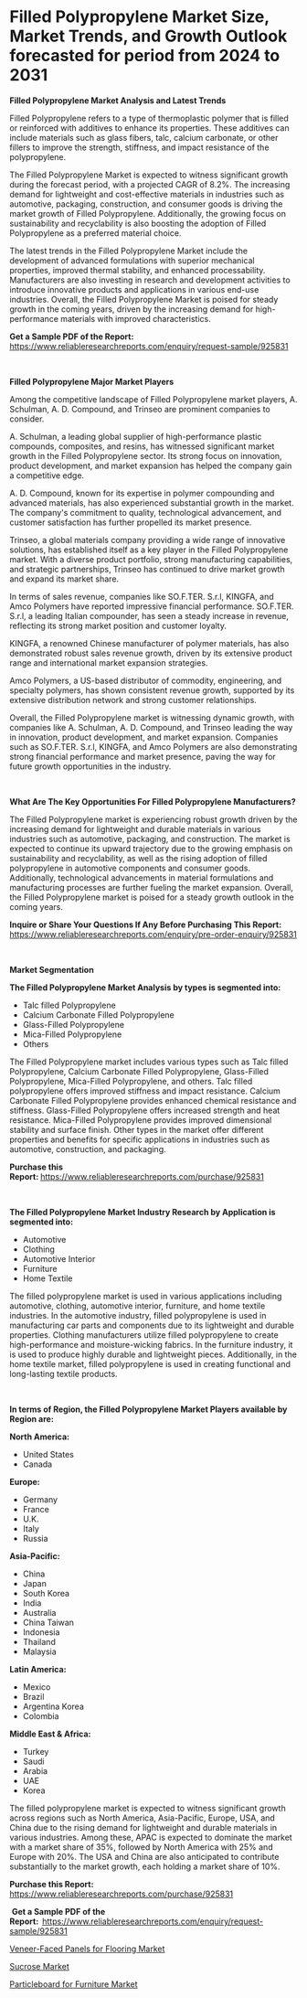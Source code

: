 <p><h1>Filled Polypropylene Market Size, Market Trends, and Growth Outlook forecasted for period from 2024 to 2031</h1></p><p><strong>Filled Polypropylene Market Analysis and Latest Trends</strong></p>
<p><p>Filled Polypropylene refers to a type of thermoplastic polymer that is filled or reinforced with additives to enhance its properties. These additives can include materials such as glass fibers, talc, calcium carbonate, or other fillers to improve the strength, stiffness, and impact resistance of the polypropylene.</p><p>The Filled Polypropylene Market is expected to witness significant growth during the forecast period, with a projected CAGR of 8.2%. The increasing demand for lightweight and cost-effective materials in industries such as automotive, packaging, construction, and consumer goods is driving the market growth of Filled Polypropylene. Additionally, the growing focus on sustainability and recyclability is also boosting the adoption of Filled Polypropylene as a preferred material choice.</p><p>The latest trends in the Filled Polypropylene Market include the development of advanced formulations with superior mechanical properties, improved thermal stability, and enhanced processability. Manufacturers are also investing in research and development activities to introduce innovative products and applications in various end-use industries. Overall, the Filled Polypropylene Market is poised for steady growth in the coming years, driven by the increasing demand for high-performance materials with improved characteristics.</p></p>
<p><strong>Get a Sample PDF of the Report:&nbsp;</strong> <a href="https://www.reliableresearchreports.com/enquiry/request-sample/925831">https://www.reliableresearchreports.com/enquiry/request-sample/925831</a></p>
<p>&nbsp;</p>
<p><strong>Filled Polypropylene Major Market Players</strong></p>
<p><p>Among the competitive landscape of Filled Polypropylene market players, A. Schulman, A. D. Compound, and Trinseo are prominent companies to consider.</p><p>A. Schulman, a leading global supplier of high-performance plastic compounds, composites, and resins, has witnessed significant market growth in the Filled Polypropylene sector. Its strong focus on innovation, product development, and market expansion has helped the company gain a competitive edge.</p><p>A. D. Compound, known for its expertise in polymer compounding and advanced materials, has also experienced substantial growth in the market. The company's commitment to quality, technological advancement, and customer satisfaction has further propelled its market presence.</p><p>Trinseo, a global materials company providing a wide range of innovative solutions, has established itself as a key player in the Filled Polypropylene market. With a diverse product portfolio, strong manufacturing capabilities, and strategic partnerships, Trinseo has continued to drive market growth and expand its market share.</p><p>In terms of sales revenue, companies like SO.F.TER. S.r.l, KINGFA, and Amco Polymers have reported impressive financial performance. SO.F.TER. S.r.l, a leading Italian compounder, has seen a steady increase in revenue, reflecting its strong market position and customer loyalty.</p><p>KINGFA, a renowned Chinese manufacturer of polymer materials, has also demonstrated robust sales revenue growth, driven by its extensive product range and international market expansion strategies.</p><p>Amco Polymers, a US-based distributor of commodity, engineering, and specialty polymers, has shown consistent revenue growth, supported by its extensive distribution network and strong customer relationships.</p><p>Overall, the Filled Polypropylene market is witnessing dynamic growth, with companies like A. Schulman, A. D. Compound, and Trinseo leading the way in innovation, product development, and market expansion. Companies such as SO.F.TER. S.r.l, KINGFA, and Amco Polymers are also demonstrating strong financial performance and market presence, paving the way for future growth opportunities in the industry.</p></p>
<p>&nbsp;</p>
<p><strong>What Are The Key Opportunities For Filled Polypropylene Manufacturers?</strong></p>
<p><p>The Filled Polypropylene market is experiencing robust growth driven by the increasing demand for lightweight and durable materials in various industries such as automotive, packaging, and construction. The market is expected to continue its upward trajectory due to the growing emphasis on sustainability and recyclability, as well as the rising adoption of filled polypropylene in automotive components and consumer goods. Additionally, technological advancements in material formulations and manufacturing processes are further fueling the market expansion. Overall, the Filled Polypropylene market is poised for a steady growth outlook in the coming years.</p></p>
<p><strong>Inquire or Share Your Questions If Any Before Purchasing This Report:</strong> <a href="https://www.reliableresearchreports.com/enquiry/pre-order-enquiry/925831">https://www.reliableresearchreports.com/enquiry/pre-order-enquiry/925831</a></p>
<p>&nbsp;</p>
<p><strong>Market Segmentation</strong></p>
<p><strong>The Filled Polypropylene Market Analysis by types is segmented into:</strong></p>
<p><ul><li>Talc filled Polypropylene</li><li>Calcium Carbonate Filled Polypropylene</li><li>Glass-Filled Polypropylene</li><li>Mica-Filled Polypropylene</li><li>Others</li></ul></p>
<p><p>The Filled Polypropylene market includes various types such as Talc filled Polypropylene, Calcium Carbonate Filled Polypropylene, Glass-Filled Polypropylene, Mica-Filled Polypropylene, and others. Talc filled polypropylene offers improved stiffness and impact resistance. Calcium Carbonate Filled Polypropylene provides enhanced chemical resistance and stiffness. Glass-Filled Polypropylene offers increased strength and heat resistance. Mica-Filled Polypropylene provides improved dimensional stability and surface finish. Other types in the market offer different properties and benefits for specific applications in industries such as automotive, construction, and packaging.</p></p>
<p><strong>Purchase this Report:&nbsp;</strong><a href="https://www.reliableresearchreports.com/purchase/925831">https://www.reliableresearchreports.com/purchase/925831</a></p>
<p>&nbsp;</p>
<p><strong>The Filled Polypropylene Market Industry Research by Application is segmented into:</strong></p>
<p><ul><li>Automotive</li><li>Clothing</li><li>Automotive Interior</li><li>Furniture</li><li>Home Textile</li></ul></p>
<p><p>The filled polypropylene market is used in various applications including automotive, clothing, automotive interior, furniture, and home textile industries. In the automotive industry, filled polypropylene is used in manufacturing car parts and components due to its lightweight and durable properties. Clothing manufacturers utilize filled polypropylene to create high-performance and moisture-wicking fabrics. In the furniture industry, it is used to produce highly durable and lightweight pieces. Additionally, in the home textile market, filled polypropylene is used in creating functional and long-lasting textile products.</p></p>
<p>&nbsp;</p>
<p><strong>In terms of Region, the Filled Polypropylene Market Players available by Region are:</strong></p>
<p>
    <p> <strong> North America: </strong>
        <ul>
            <li>United States</li>
            <li>Canada</li>
        </ul>
        </p> 
    <p> <strong> Europe: </strong>
        <ul>
            <li>Germany</li>
            <li>France</li>
            <li>U.K.</li>
            <li>Italy</li>
            <li>Russia</li>
        </ul>
        </p> 
    <p> <strong> Asia-Pacific: </strong>
        <ul>
            <li>China</li>
            <li>Japan</li>
            <li>South Korea</li>
            <li>India</li>
            <li>Australia</li>
            <li>China Taiwan</li>
            <li>Indonesia</li>
            <li>Thailand</li>
            <li>Malaysia</li>
        </ul>
        </p> 
    <p> <strong> Latin America: </strong>
        <ul>
            <li>Mexico</li>
            <li>Brazil</li>
            <li>Argentina Korea</li>
            <li>Colombia</li>
        </ul>
        </p> 
    <p> <strong> Middle East & Africa: </strong>
        <ul>
            <li>Turkey</li>
            <li>Saudi</li>
            <li>Arabia</li>
            <li>UAE</li>
            <li>Korea</li>
        </ul>
    </p>
    </p>
<p><p>The filled polypropylene market is expected to witness significant growth across regions such as North America, Asia-Pacific, Europe, USA, and China due to the rising demand for lightweight and durable materials in various industries. Among these, APAC is expected to dominate the market with a market share of 35%, followed by North America with 25% and Europe with 20%. The USA and China are also anticipated to contribute substantially to the market growth, each holding a market share of 10%.</p></p>
<p><strong>Purchase this Report: </strong><a href="https://www.reliableresearchreports.com/purchase/925831">https://www.reliableresearchreports.com/purchase/925831</a></p>
<p>&nbsp;<strong>Get a Sample PDF of the Report:&nbsp;&nbsp;</strong><a href="https://www.reliableresearchreports.com/enquiry/request-sample/925831">https://www.reliableresearchreports.com/enquiry/request-sample/925831</a></p>
<p><strong></strong></p>
<p><p><a href="https://view.publitas.com/reportprime-1/veneer-faced-panels-for-flooring-market-size-share-trends-analysis-report-by-application-regional-outlook-competitive-strategies-and-segment-forecasts-2023-2030/">Veneer-Faced Panels for Flooring Market</a></p><p><a href="https://view.publitas.com/reportprime-1/sucrose-market-challenges-opportunities-and-growth-drivers-and-major-market-players-forecasted-for-period-from-2024-2031/">Sucrose Market</a></p><p><a href="https://view.publitas.com/reportprime-1/particleboard-for-furniture-market-size-focuses-on-market-dynamics-in-depth-analysis-and-future-projections-of-its-market-forecasted-for-period-from-2023-to-2030/">Particleboard for Furniture Market</a></p></p>